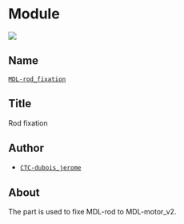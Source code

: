 # Module
![](viewme.png)

## Name
[`MDL-rod_fixation`]()

## Title
Rod fixation

## Author
* [`CTC-dubois_jerome`]()

## About
The part is used to fixe MDL-rod to MDL-motor_v2.
